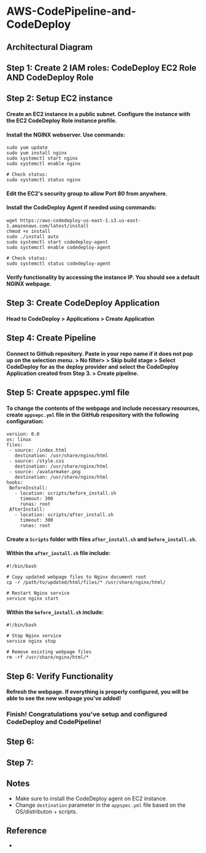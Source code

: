 # AWS-CodePipeline-and-CodeDeploy
#### 

## Architectural Diagram

## Step 1: Create 2 IAM roles: CodeDeploy EC2 Role AND CodeDeploy Role
#### 

## Step 2: Setup EC2 instance
#### Create an EC2 instance in a public subnet. Configure the instance with the EC2 CodeDeploy Role instance profile. 

#### Install the NGINX webserver. Use commands: 
```
sudo yum update
sudo yum install nginx
sudo systemctl start nginx
sudo systemctl enable nginx

# Check status:
sudo systemctl status nginx
```

#### Edit the EC2's security group to allow Port 80 from anywhere. 

#### Install the CodeDeploy Agent if needed using commands: 
```
wget https://aws-codedeploy-us-east-1.s3.us-east-1.amazonaws.com/latest/install
chmod +x install
sudo ./install auto
sudo systemctl start codedeploy-agent
sudo systemctl enable codedeploy-agent

# Check status:
sudo systemctl status codedeploy-agent

```

#### Verify functionality by accessing the instance IP. You should see a default NGINX webpage.

## Step 3: Create CodeDeploy Application
#### Head to CodeDeploy > Applications > Create Application

## Step 4: Create Pipeline
#### Connect to Github repository. Paste in your repo name if it does not pop up on the selection menu. > No filter> > Skip build stage > Select CodeDeploy for as the deploy provider and select the CodeDeploy Application created from Step 3. > Create pipeline. 

## Step 5: Create appspec.yml file
#### To change the contents of the webpage and include necessary resources, create `appsepc.yml` file in the GitHub respository with the following configuration: 

 ```
version: 0.0
os: linux
files:
  - source: /index.html
    destination: /usr/share/nginx/html
  - source: /style.css
    destination: /usr/share/nginx/html
  - source: /avatarmaker.png
    destination: /usr/share/nginx/html
hooks:
  BeforeInstall:
    - location: scripts/before_install.sh
      timeout: 300
      runas: root
  AfterInstall:
    - location: scripts/after_install.sh
      timeout: 300 
      runas: root
 ```

#### Create a `Scripts` folder with files `after_install.sh` and `before_install.sh`. 

#### Within the `after_install.sh` file include:

```
#!/bin/bash

# Copy updated webpage files to Nginx document root
cp -r /path/to/updated/html/files/* /usr/share/nginx/html/

# Restart Nginx service
service nginx start
```

#### Within the `before_install.sh` include:

```
#!/bin/bash

# Stop Nginx service
service nginx stop

# Remove existing webpage files
rm -rf /usr/share/nginx/html/*
```
## Step 6: Verify Functionality
#### Refresh the webpage. If everything is properly configured, you will be able to see the new webpage you've added! 

### Finish! Congratulations you've setup and configured CodeDeploy and CodePipeline!

## Step 6: 
#### 

## Step 7: 
#### 

## Notes
* Make sure to install the CodeDeploy agent on EC2 instance.
* Change `destination` parameter in the `appspec.yml` file based on the OS/distributon + scripts.

## Reference
* 
  

